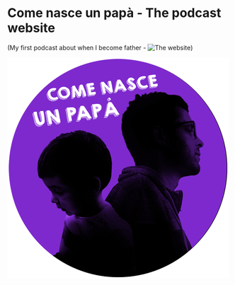 # Come nasce un papà - The podcast website

(My first podcast about when I become father - ![The website](https://francescopodcast.it))

![Logo](assets/images/come-nasce-un-papa-podcast-logo-transparent.png)
